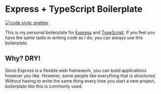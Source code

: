 # Express + TypeScript Boilerplate

[![code style: prettier](https://img.shields.io/badge/code_style-prettier-ff69b4.svg?style=flat-square)](https://github.com/prettier/prettier)

This is my personal boilerplate for [Express](https://github.com/expressjs/express "Express") and [TypeScript](https://github.com/microsoft/TypeScript "TypeScript"). If you feel you have the same taste in writing code as I do, you can always use this boilerplate.

## Why? DRY!

Since Express is a flexible web framework, you can build applications however you like. However, some people like everything that is structured. Without having to write the same thing every time you start a new project, boilerplate like this is commonly used.
